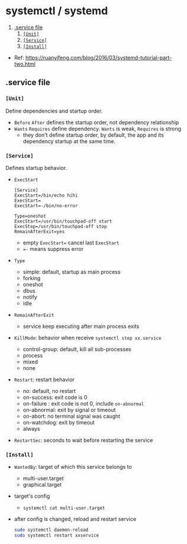 # systemctl / systemd

1. [.service file](#service-file)
   1. [`[Unit]`](#unit)
   2. [`[Service]`](#service)
   3. [`[Install]`](#install)



- Ref: https://ruanyifeng.com/blog/2016/03/systemd-tutorial-part-two.html


## .service file

### `[Unit]`

Define dependencies and startup order.

- `Before` `After` defines the startup order, not dependency relationship
- `Wants` `Requires` define dependency. `Wants` is weak, `Requires` is strong
  - they don't define startup order, by default, the app and its dependency startup at the same time.


### `[Service]`

Defines startup behavior.

- `ExecStart`
  ```
  [Service]
  ExecStart=/bin/echo hihi
  ExecStart=
  ExecStart=-/bin/no-error
  
  Type=oneshot
  ExecStart=/usr/bin/touchpad-off start
  ExecStop=/usr/bin/touchpad-off stop
  RemainAfterExit=yes
  ```
  - empty `ExecStart=` cancel last `ExecStart`
  - `=-` means suppress error

- `Type`
  - simple: default, startup as main process
  - forking
  - oneshot
  - dbus
  - notify
  - idle

- `RemainAfterExit`
  - service keep executing after main process exits

- `KillMode`: behavior when receive `systemctl stop xx.service`
  - control-group: default, kill all sub-processes
  - process
  - mixed
  - none
    
- `Restart`: restart behavior 
  - no: default, no restart
  - on-success: exit code is 0
  - on-failure : exit code is not 0, include `on-abnormal`
  - on-abnormal: exit by signal or timeout
  - on-abort: no terminal signal was caught
  - on-watchdog: exit by timeout
  - always

- `RestartSec`: seconds to wait before restarting the service


### `[Install]`

- `WantedBy`: target of which this service belongs to
  - multi-user.target
  - graphical.target

- target's config
  - `systemctl cat multi-user.target`




- after config is changed, reload and restart service
  ```bash
  sudo systemctl daemon-reload
  sudo systemctl restart xxservice
  ```









